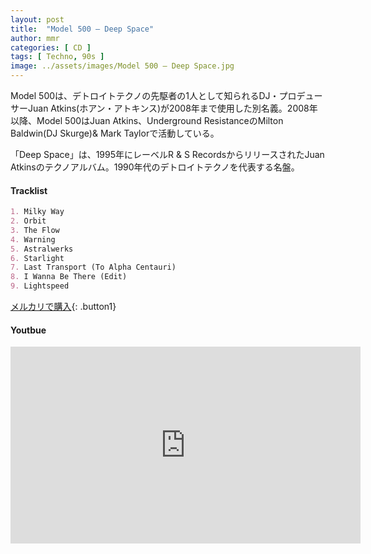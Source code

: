 ```yaml
---
layout: post
title:  "Model 500 – Deep Space"
author: mmr
categories: [ CD ]
tags: [ Techno, 90s ]
image: ../assets/images/Model 500 – Deep Space.jpg
---
```


Model 500は、デトロイトテクノの先駆者の1人として知られるDJ・プロデューサーJuan Atkins(ホアン・アトキンス)が2008年まで使用した別名義。2008年以降、Model 500はJuan Atkins、Underground ResistanceのMilton Baldwin(DJ Skurge)& Mark Taylorで活動している。

「Deep Space」は、1995年にレーベルR & S RecordsからリリースされたJuan Atkinsのテクノアルバム。1990年代のデトロイトテクノを代表する名盤。

#### Tracklist
```md
1. Milky Way
2. Orbit
3. The Flow
4. Warning
5. Astralwerks
6. Starlight
7. Last Transport (To Alpha Centauri)
8. I Wanna Be There (Edit)
9. Lightspeed
```

[メルカリで購入](https://jp.mercari.com/item/m23829394850?afid=6142608987){: .button1}

#### Youtbue
<iframe width="560" height="315" src="https://www.youtube.com/embed/w0jg3x0P3kw?si=WINpDt2LkieS4iDs" title="YouTube video player" frameborder="0" allow="accelerometer; autoplay; clipboard-write; encrypted-media; gyroscope; picture-in-picture; web-share" referrerpolicy="strict-origin-when-cross-origin" allowfullscreen></iframe>